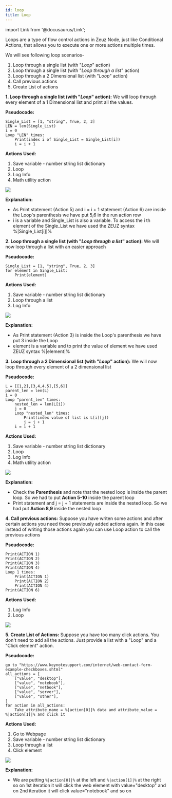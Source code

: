 ```yaml
---
id: loop
title: Loop
---
```


import Link from '@docusaurus/Link';

Loops are a type of flow control actions in Zeuz Node, just like <Link to="/docs/condition">Conditional Actions</Link>, that allows you to 
execute one or more actions multiple times.

We will see following loop scenarios-
1. Loop through a single list (with "*Loop*" action)
2. Loop through a single list (with "*Loop through a list*" action)
3. Loop through a 2 Dimensional list (with "*Loop*" action)
4. Call previous actions
5. Create List of actions

**1. Loop through a single list (with "*Loop*" action):** We will loop through every element of a 1 Dimensional list and print all the values.

**Pseudocode:**
```
Single_List = [1, "string", True, 2, 3]
LEN = len(Single_List)
i = 0
Loop "LEN" times:
    Print(index i of Single_List = Single_List[i])
    i = i + 1
```
**Actions Used:**
1. Save variable - number string list dictionary
2. Loop
3. Log Info
4. Math utility action

![](/img/zeuz-node/Loop/pic1.jpg)

**Explanation:**
- As Print statement (Action 5) and i = i + 1 statement (Action 6) are inside the Loop's parenthesis we have put 5,6 in the run action row
- i is a variable and Single_List is also a variable. To access the i th element of the Single_List we have used the ZEUZ syntax %|Single_List[i]|%

**2. Loop through a single list (with "*Loop through a list*" action):** We will now loop through a list with an easier approach

**Pseudocode:**
```
Single_List = [1, "string", True, 2, 3]
for element in Single_List:
    Print(element)
```
**Actions Used:**
1. Save variable - number string list dictionary
2. Loop through a list
3. Log Info

![](/img/zeuz-node/Loop/pic2.jpg)

**Explanation:**
- As Print statement (Action 3) is inside the Loop's parenthesis we have put 3 inside the Loop
- element is a variable and to print the value of element we have used ZEUZ syntax %|element|%

**3. Loop through a 2 Dimensional list (with "*Loop*" action):** We will now loop through every element of a 2 dimensional list

**Pseudocode:**
```
L = [[1,2],[3,4,4.5],[5,6]]
parent_len = len(L)
i = 0
Loop "parent_len" times:
    nested_len = len(L[i])
    j = 0
    Loop "nested_len" times:
        Print(index value of list is L[i][j])
        j = j + 1
    i = i + 1
```
**Actions Used:**
1. Save variable - number string list dictionary
2. Loop
3. Log Info
4. Math utility action

![](/img/zeuz-node/Loop/pic3.jpg)

**Explanation:**
- Check the **Parenthesis** and note that the nested loop is inside the parent loop. So we had to put **Action 5-10** inside the parent loop
- Print statement and j = j + 1 statements are inside the nested loop. So we had put **Action 8,9** inside the nested loop

**4. Call previous actions:** Suppose you have writen some actions and after certain actions you need those previously added actions again.
In this case instead of writing those actions again you can use Loop action to call the previous actions

**Pseudocode:**
```
Print(ACTION 1)
Print(ACTION 2)
Print(ACTION 3)
Print(ACTION 4)
Loop 1 times:
    Print(ACTION 1)
    Print(ACTION 2)
    Print(ACTION 4)
Print(ACTION 6)
```
**Actions Used:**
1. Log Info
2. Loop

![](/img/zeuz-node/Loop/pic4.jpg)

**5. Create List of Actions:** Suppose you have too many click actions. You don't need to add all the actions. Just provide a list with a
"Loop" and a "Click element" action.

**Pseudocode:**
```
go to "https://www.keynotesupport.com/internet/web-contact-form-example-checkboxes.shtml"
all_actions = [
    ["value", "desktop"],
    ["value", "notebook"],
    ["value", "netbook"],
    ["value", "server"],
    ["value", "other"],
]
for action in all_actions:
    Take attribute_name = %|action[0]|% data and attribute_value = %|action[1]|% and click it

```
**Actions Used:**
1. Go to Webpage
2. Save variable - number string list dictionary
3. Loop through a list
4. Click element

![](/img/zeuz-node/Loop/pic5.jpg)

**Explanation:**
- We are putting `%|action[0]|%` at the left and `%|action[1]|%` at the right so on 1st iteration it will click the web element
with value="desktop" and on 2nd iteration it will click value="notebook" and so on